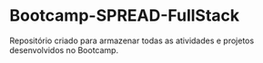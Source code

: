 # Bootcamp-SPREAD-FullStack

Repositório criado para armazenar todas as atividades e projetos desenvolvidos no Bootcamp.

